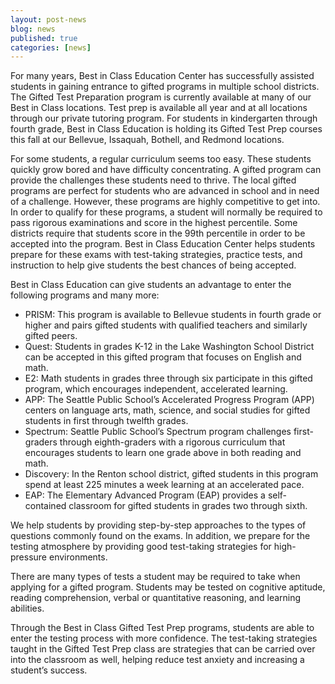 ```yaml
---
layout: post-news
blog: news
published: true
categories: [news]
---
```


For many years, Best in Class Education Center has successfully assisted students in gaining entrance to gifted programs in multiple school districts. The Gifted Test Preparation program is currently available at many of our Best in Class locations. Test prep is available all year and at all locations through our private tutoring program. For students in kindergarten through fourth grade, Best in Class Education is holding its Gifted Test Prep courses this fall at our Bellevue, Issaquah, Bothell, and Redmond locations.

<!--more-->

For some students, a regular curriculum seems too easy. These students quickly grow bored and have difficulty concentrating. A gifted program can provide the challenges these students need to thrive. The local gifted programs are perfect for students who are advanced in school and in need of a challenge. However, these programs are highly competitive to get into.  In order to qualify for these programs, a student will normally be required to pass rigorous examinations and score in the highest percentile. Some districts require that students score in the 99th percentile in order to be accepted into the program. Best in Class Education Center helps students prepare for these exams with test-taking strategies, practice tests, and instruction to help give students the best chances of being accepted.

Best in Class Education can give students an advantage to enter the following programs and many more:

* PRISM: This program is available to Bellevue students in fourth grade or higher and pairs gifted students with qualified teachers and similarly gifted peers.
* Quest: Students in grades K-12 in the Lake Washington School District can be accepted in this gifted program that focuses on English and math.
* E2: Math students in grades three through six participate in this gifted program, which encourages independent, accelerated learning.
* APP: The Seattle Public School’s Accelerated Progress Program (APP) centers on language arts, math, science, and social studies for gifted students in first through twelfth grades.
* Spectrum: Seattle Public School’s Spectrum program challenges first-graders through eighth-graders with a rigorous curriculum that encourages students to learn one grade above in both reading and math.
* Discovery: In the Renton school district, gifted students in this program spend at least 225 minutes a week learning at an accelerated pace.
* EAP: The Elementary Advanced Program (EAP) provides a self-contained classroom for gifted students in grades two through sixth.

We help students by providing step-by-step approaches to the types of questions commonly found on the exams. In addition, we prepare for the testing atmosphere by providing good test-taking strategies for high-pressure environments.

There are many types of tests a student may be required to take when applying for a gifted program. Students may be tested on cognitive aptitude, reading comprehension, verbal or quantitative reasoning, and learning abilities.

Through the Best in Class Gifted Test Prep programs, students are able to enter the testing process with more confidence. The test-taking strategies taught in the Gifted Test Prep class are strategies that can be carried over into the classroom as well, helping reduce test anxiety and increasing a student’s success.